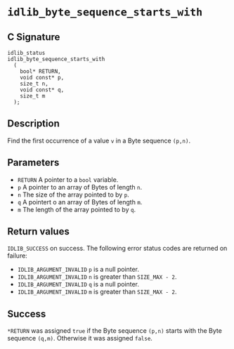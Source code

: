 # `idlib_byte_sequence_starts_with`

## C Signature
```
idlib_status
idlib_byte_sequence_starts_with
  (
    bool* RETURN,
    void const* p,
    size_t n,
    void const* q,
    size_t m    
  );
```

## Description
Find the first occurrence of a value `v` in a Byte sequence `(p,n)`.

## Parameters
- `RETURN` A pointer to a `bool` variable.
- `p` A pointer to an array of Bytes of length `n`.
- `n` The size of the array pointed to by `p`.
- `q` A pointert o an array of Bytes of length `m`.
- `m` The length of the array pointed to by `q`.

## Return values
`IDLIB_SUCCESS` on success.
The following error status codes are returned on failure:
- `IDLIB_ARGUMENT_INVALID` `p` is a null pointer.
- `IDLIB_ARGUMENT_INVALID` `n` is greater than `SIZE_MAX - 2`.
- `IDLIB_ARGUMENT_INVALID` `q` is a null pointer.
- `IDLIB_ARGUMENT_INVALID` `m` is greater than `SIZE_MAX - 2`.

## Success
`*RETURN` was assigned `true` if the Byte sequence `(p,n)` starts with the Byte sequence `(q,m)`.
Otherwise it was assigned `false`.
